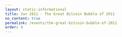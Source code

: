 ```yaml
---
layout: static-informational
title: Jun 2011 - The Great Bitcoin Bubble of 2011
no_content: true
permalink: /events/the-great-bitcoin-bubble-of-2011
order: 4
---
```

